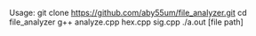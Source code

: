 Usage:
git clone https://github.com/aby55um/file_analyzer.git
cd file_analyzer
g++ analyze.cpp hex.cpp sig.cpp
./a.out [file path]
